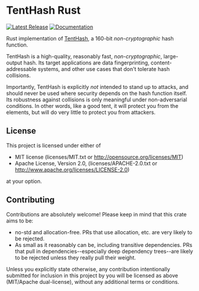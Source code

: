 # TentHash Rust

[![Latest Release][crates-io-badge]][crates-io-url]
[![Documentation][docs-rs-img]][docs-rs-url]

Rust implementation of [TentHash](https://github.com/cessen/tenthash), a 160-bit *non-cryptographic* hash function.

TentHash is a high-quality, reasonably fast, *non-cryptographic*, large-output hash.  Its target applications are data fingerprinting, content-addressable systems, and other use cases that don't tolerate hash collisions.

Importantly, TentHash is explicitly *not* intended to stand up to attacks, and should never be used where security depends on the hash function itself.  Its robustness against collisions is only meaningful under non-adversarial conditions.  In other words, like a good tent, it will protect you from the elements, but will do very little to protect you from attackers.


## License

This project is licensed under either of

* MIT license (licenses/MIT.txt or http://opensource.org/licenses/MIT)
* Apache License, Version 2.0, (licenses/APACHE-2.0.txt or http://www.apache.org/licenses/LICENSE-2.0)

at your option.


## Contributing

Contributions are absolutely welcome!  Please keep in mind that this crate aims to be:

* no-std and allocation-free.  PRs that use allocation, etc. are very likely to be rejected.
* As small as it reasonably can be, including transitive dependencies.  PRs that pull in dependencies--especially deep dependency trees--are likely to be rejected unless they really pull their weight.

Unless you explicitly state otherwise, any contribution intentionally submitted for inclusion in this project by you will be licensed as above (MIT/Apache dual-license), without any additional terms or conditions.


[crates-io-badge]: https://img.shields.io/crates/v/tenthash.svg
[crates-io-url]: https://crates.io/crates/tenthash
[docs-rs-img]: https://docs.rs/tenthash/badge.svg
[docs-rs-url]: https://docs.rs/tenthash
